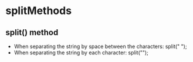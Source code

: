 # splitMethods

## split() method
* When separating the string by space between the characters:  split(" ");
* When separating the string by each character:  split("");